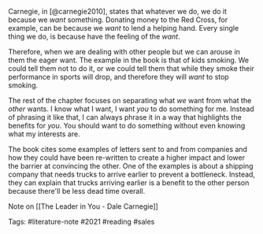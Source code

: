 Carnegie, in [@carnegie2010], states that whatever we do, we do it because we *want* something. Donating money to the Red Cross, for example, can be because we *want* to lend a helping hand. Every single thing we do, is because have the feeling of the *want*. 

Therefore, when we are dealing with other people but we can arouse in them the eager want. The example in the book is that of kids smoking. We could tell them not to do it, or we could tell them that while they smoke their performance in sports will drop, and therefore they will *want* to stop smoking. 

The rest of the chapter focuses on separating what *we* want from what the *other* wants. I know what I want, I want *you* to do something for me. Instead of phrasing it like that, I can always phrase it in a way that highlights the benefits for *you*. You should want to do something without even knowing what my interests are. 

The book cites some examples of letters sent to and from companies and how they could have been re-written to create a higher impact and lower the barrier at convincing the other. One of the examples is about a shipping company that needs trucks to arrive earlier to prevent a bottleneck. Instead, they can explain that trucks arriving earlier is a benefit to the other person because there'll be less dead time overall. 



Note on [[The Leader in You - Dale Carnegie]]

Tags: #literature-note #2021 #reading #sales




